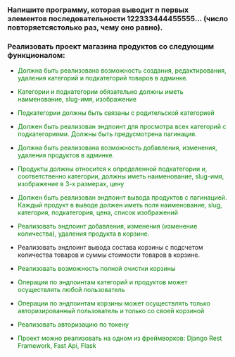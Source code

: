 ### Напишите программу, которая выводит n первых элементов последовательности 122333444455555... (число повторяетсястолько раз, чему оно равно).

### Реализовать проект магазина продуктов со следующим функционалом:

+ <p style="color:green">Должна быть реализована возможность создания, редактирования, удаления категорий и подкатегорий товаров в админке.</p>

+ <p style="color:green">Категории и подкатегории обязательно должны иметь наименование, slug-имя, изображение</p>

+ <p style="color:green">Подкатегории должны быть связаны с родительской категорией</p>

+ <p style="color:green">Должен быть реализован эндпоинт для просмотра всех категорий с подкатегориями. Должны быть предусмотрена пагинация.</p>

+ <p style="color:green">Должна быть реализована возможность добавления, изменения, удаления продуктов в админке.</p>

+ <p style="color:green">Продукты должны относится к определенной подкатегории и, соответственно категории, должны иметь
  наименование, slug-имя, изображение в 3-х размерах, цену </p>

- <p style="color:green">Должен быть реализован эндпоинт вывода продуктов с пагинацией. Каждый продукт в выводе должен иметь поля наименование,
  slug, категория, подкатегория, цена, список изображений </p>

- <p style="color:green">Реализовать эндпоинт добавления, изменения (изменение количества), удаления продукта в корзине.</p>

- <p style="color:">Реализовать эндпоинт вывода состава корзины с подсчетом количества товаров и суммы стоимости товаров в корзине.</p>

- <p style="color:green">Реализовать возможность полной очистки корзины</p>

- <p style="color:green">Операции по эндпоинтам категорий и продуктов может осуществлять любой пользователь</p>

- <p style="color:green">Операции по эндпоинтам корзины может осуществлять только авторизированный пользователь и только со своей корзиной</p>

+ <p style="color:green">Реализовать авторизацию по токену</p>

+ <p style="color:green">Проект можно реализовать на одном из фреймворков: Django Rest Framework, Fast Api, Flask</p>


